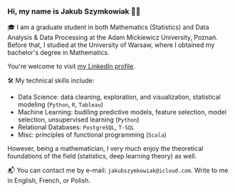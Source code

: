 ### Hi, my name is Jakub Szymkowiak 🙋‍♂️

🎓 I am a graduate student in both Mathematics (Statistics) and Data Analysis & Data Processing at the Adam Mickiewicz University, Poznań. 
Before that, I studied at the University of Warsaw, where I obtained my bachelor's degree in Mathematics. 

You're welcome to visit [my LinkedIn profile](https://www.linkedin.com/in/jakubszymkowiak/).

🛠️ My technical skills include:

- Data Science: data cleaning, exploration, and visualization, statistical modeling (``Python``, ``R``, ``Tableau``)
- Machine Learning: budiling predictive models, feature selection, model selection, unsupervised learning (``Python``)
- Relational Databases: ``PostgreSQL``, ``T-SQL``
- Misc: principles of functional programming (``Scala``) 

However, being a mathematician, I very much enjoy the theoretical foundations of the field (statistics, deep learning theory) as well.

📬 You can contact me by e-mail: ``jakubszymkowiak@icloud.com``. Write to me in English, French, or Polish. 
